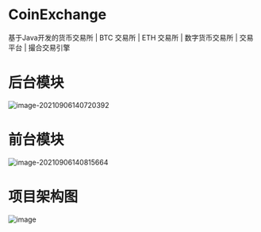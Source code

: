 # CoinExchange
基于Java开发的货币交易所 | BTC 交易所 | ETH 交易所 | 数字货币交易所 | 交易 平台 | 撮合交易引擎

# 后台模块
![image-20210906140720392](https://user-images.githubusercontent.com/82886608/132171156-e300142a-a18f-458b-8ccf-f72a0a7aef09.png)

# 前台模块

![image-20210906140815664](https://user-images.githubusercontent.com/82886608/132171172-6b7cd929-9627-4964-9faf-14ffac154627.png)

# 项目架构图
![image](https://user-images.githubusercontent.com/82886608/132217768-492362af-915d-45f9-be3f-1df0780a6e10.png)










